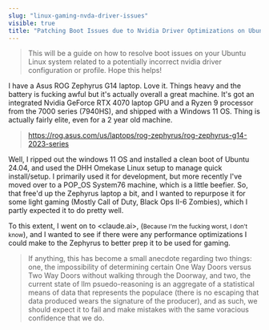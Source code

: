 ```yaml
---
slug: "linux-gaming-nvda-driver-issues"
visible: true
title: "Patching Boot Issues due to Nvidia Driver Optimizations on Ubuntu Linux"
---
```


> This will be a guide on how to resolve boot issues on your Ubuntu Linux system related to a potentially incorrect nvidia driver configuration or profile. Hope this helps!

I have a Asus ROG Zephyrus G14 laptop. Love it. Things heavy and the battery is fucking awful but it's actually overall a great machine. It's got an integrated Nvidia GeForce RTX 4070 laptop GPU and a Ryzen 9 processor from the 7000 series (7940HS), and shipped with a Windows 11 OS. Thing is actually fairly elite, even for a 2 year old machine.

> https://rog.asus.com/us/laptops/rog-zephyrus/rog-zephyrus-g14-2023-series

Well, I ripped out the windows 11 OS and installed a clean boot of Ubuntu 24.04, and used the DHH Omekase Linux setup to manage quick install/setup. I primarily used it for development, but more recently I've moved over to a POP_OS System76 machine, which is a little beefier. So, that free'd up the Zephyrus laptop a bit, and I wanted to repurpose it for some light gaming (Mostly Call of Duty, Black Ops II-6 Zombies), which I partly expected it to do pretty well.

To this extent, I went on to <claude.ai>, (<small>Because I'm the fucking worst, I don't know</small>), and I wanted to see if there were any performance optimizations I could make to the Zephyrus to better prep it to be used for gaming.  

> If anything, this has become a small anecdote regarding two things: one, the impossibility of determining certain One Way Doors versus Two Way Doors without walking through the Doorway, and two, the current state of llm psuedo-reasoning is an aggregate of a statistical means of data that represents the populace (there is no escaping that data produced wears the signature of the producer), and as such, we should expect it to fail and make mistakes with the same voracious confidence that we do.

